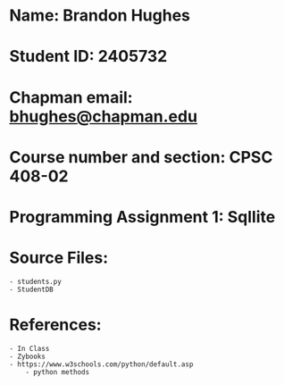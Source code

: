 # Name: Brandon Hughes
# Student ID: 2405732
# Chapman email: bhughes@chapman.edu
# Course number and section: CPSC 408-02
# Programming Assignment 1: Sqllite

# Source Files:
    - students.py
    - StudentDB
# References:
    - In Class
    - Zybooks
    - https://www.w3schools.com/python/default.asp
        - python methods